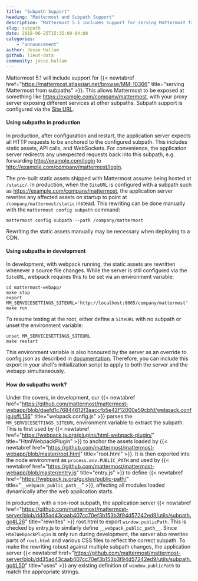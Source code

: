```yaml
---
title: "Subpath Support"
heading: "Mattermost and Subpath Support"
description: "Mattermost 5.1 includes support for serving Mattermost from subpaths. Learn how to configure subpaths in production."
slug: subpath
date: 2018-06-25T15:35:09-04:00
categories:
    - "announcement"
author: Jesse Hallam
github: lieut-data
community: jesse.hallam
---
```


Mattermost 5.1 will include support for {{< newtabref href="https://mattermost.atlassian.net/browse/MM-10366" title="serving Mattermost from subpaths" >}}. This allows Mattermost to be exposed at something like https://example.com/company/mattermost, with your proxy server exposing different services at other subpaths. Subpath support is configured via the [Site URL](https://docs.mattermost.com/administration/config-settings.html?highlight=siteurl#site-url).

#### Using subpaths in production

In production, after configuration and restart, the application server expects all HTTP requests to be anchored to the configured subpath. This includes static assets, API calls, and WebSockets. For convenience, the application server redirects any unexpected requests back into this subpath, e.g. forwarding http://example.com/login to http://example.com/company/mattermost/login.

The pre-built static assets shipped with Mattermost assume being hosted at `/static/`. In production, when the `SiteURL` is configured with a subpath such as https://example.com/company/mattermost, the application server rewrites any affected assets on startup to point at `/company/mattermost/static` instead. This rewriting can be done manually with the `mattermost config subpath` command:

```
mattermost config subpath --path /company/mattermost
```

Rewriting the static assets manually may be necessary when deploying to a CDN.

#### Using subpaths in development

In development, with webpack running, the static assets are rewritten whenever a source file changes. While the server is still configured via the `SiteURL`, webpack requires this to be set via an environment variable:
```
cd mattermost-webapp/
make stop
export MM_SERVICESETTINGS_SITEURL='http://localhost:8065/company/mattermost'
make run
```

To resume testing at the root, either define a `SiteURL` with no subpath or unset the environment variable:
```
unset MM_SERVICESETTINGS_SITEURL
make restart
```

This environment variable is also honoured by the server as an override to config.json as described in [documentation](https://docs.mattermost.com/administration/config-settings.html#configuration-settings). Therefore, you can include this export in your shell's initialization script to apply to both the server and the webapp simultaneously.

#### How do subpaths work?

Under the covers, in development, our {{< newtabref href="https://github.com/mattermost/mattermost-webapp/blob/daefd1c76844612f3aaccfb5e42f12000e59cbfd/webpack.config.js#L136" title="webpack.config.js" >}} parses the `MM_SERVICESETTINGS_SITEURL` environment variable to extract the subpath. This is first used by {{< newtabref href="https://webpack.js.org/plugins/html-webpack-plugin/" title="HtmlWebpackPlugin" >}} to anchor the assets loaded by {{< newtabref href="https://github.com/mattermost/mattermost-webapp/blob/master/root.html" title="root.html" >}}. It is then exported into the node environment as `process.env.PUBLIC_PATH` and used by {{< newtabref href="https://github.com/mattermost/mattermost-webapp/blob/master/entry.js" title="entry.js" >}} to define {{< newtabref href="https://webpack.js.org/guides/public-path/" title="`__webpack_public_path__`" >}}, affecting all modules loaded dynamically after the web application starts.

In production, with a non-root subpath, the application server {{< newtabref href="https://github.com/mattermost/mattermost-server/blob/dd35ad43caab407cc70ef3b153b3f94d57242ed9/utils/subpath.go#L26" title="rewrites" >}} root.html to export `window.publicPath`. This is checked by entry.js to similarly define `__webpack_public_path__`. Since `HtmlWebpackPlugin` is only run during development, the server also rewrites parts of `root.html` and various CSS files to reflect the correct subpath. To make the rewriting robust against multiple subpath changes, the application server {{< newtabref href="https://github.com/mattermost/mattermost-server/blob/dd35ad43caab407cc70ef3b153b3f94d57242ed9/utils/subpath.go#L50" title="uses" >}} any existing definition of `window.publicPath` to match the appropriate strings.
